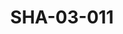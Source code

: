 ---
pid: SHA-03-011
title: SHA-03-011
language: ar
original_label: 
rights: شرحبيل احمد
location_of_original: شرحبيل احمد
photographer_or_studio: 
scanned_from: photograph 7.3 by 10.5
_date: 1963-1964
location: ملكال
description: احمد داوود ومحمدية في المطار
additional_notes: 
permission_display: 'yes'
on_server: 'no'
on_website: 'no'
permalink: /photopages/ar/SHA-03-011.html
layout: photo-page
---